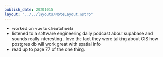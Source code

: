 ```yaml
---
publish_date: 20201015
layout: "../../layouts/NoteLayout.astro"
---
```

- worked on vue ts cheatsheets
- listened to a software engineering daily podcast about supabase and sounds really interesting . love the fact they were talking about GIS how postgres db will work great with spatial info
- read up to page 77 of the one thing.
